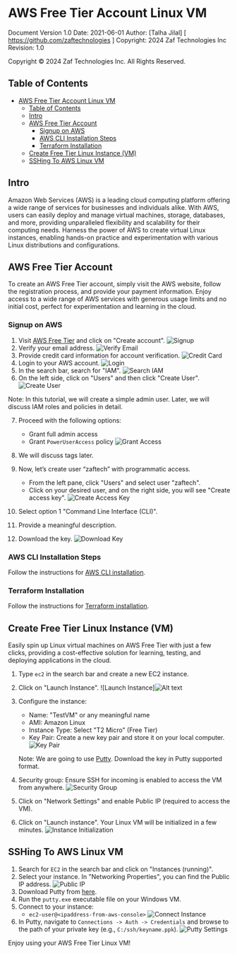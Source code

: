 # AWS Free Tier Account Linux VM

Document Version 1.0 
Date: 2021-06-01
Author:  [Talha Jilal] [ https://github.com/zaftechnologies ]
Copyright: 2024 Zaf Technologies Inc
Revision: 1.0

Copyright © 2024 Zaf Technologies Inc. All Rights Reserved.

## Table of Contents
- [AWS Free Tier Account Linux VM](#aws-free-tier-account-linux-vm)
  - [Table of Contents](#table-of-contents)
  - [Intro](#intro)
  - [AWS Free Tier Account](#aws-free-tier-account)
    - [Signup on AWS](#signup-on-aws)
    - [AWS CLI Installation Steps](#aws-cli-installation-steps)
    - [Terraform Installation](#terraform-installation)
  - [Create Free Tier Linux Instance (VM)](#create-free-tier-linux-instance-vm)
  - [SSHing To AWS Linux VM](#sshing-to-aws-linux-vm)

## Intro

Amazon Web Services (AWS) is a leading cloud computing platform offering a wide range of services for businesses and individuals alike. With AWS, users can easily deploy and manage virtual machines, storage, databases, and more, providing unparalleled flexibility and scalability for their computing needs. Harness the power of AWS to create virtual Linux instances, enabling hands-on practice and experimentation with various Linux distributions and configurations.

## AWS Free Tier Account

To create an AWS Free Tier account, simply visit the AWS website, follow the registration process, and provide your payment information. Enjoy access to a wide range of AWS services with generous usage limits and no initial cost, perfect for experimentation and learning in the cloud.

### Signup on AWS

1. Visit [AWS Free Tier](https://aws.amazon.com/free) and click on "Create account".
   ![Signup](images/lab1/lab1/1.png)
2. Verify your email address.
   ![Verify Email](images/lab1/2.png)
3. Provide credit card information for account verification.
   ![Credit Card](images/lab1/3.png)
4. Login to your AWS account.
   ![Login](images/lab1/4.png)
5. In the search bar, search for "IAM".
   ![Search IAM](images/lab1/lab1/5.png)
6. On the left side, click on "Users" and then click "Create User".
   ![Create User](images/lab1/6.png)

Note: In this tutorial, we will create a simple admin user. Later, we will discuss IAM roles and policies in detail.

7. Proceed with the following options:
   - Grant full admin access
   - Grant `PowerUserAccess` policy
   ![Grant Access](images/lab1/7.png)

8. We will discuss tags later.

9. Now, let’s create user “zaftech” with programmatic access. 
   - From the left pane, click "Users" and select user "zaftech".
   - Click on your desired user, and on the right side, you will see "Create access key".
   ![Create Access Key](images/lab1/8.png)

10. Select option 1 "Command Line Interface (CLI)".
11. Provide a meaningful description.
12. Download the key.
   ![Download Key](images/lab1/9.png)

### AWS CLI Installation Steps

Follow the instructions for [AWS CLI installation](https://docs.aws.amazon.com/cli/latest/userguide/getting-started-install.html).

### Terraform Installation

Follow the instructions for [Terraform installation](https://developer.hashicorp.com/terraform/tutorials/aws-get-started/install-cli).

## Create Free Tier Linux Instance (VM)

Easily spin up Linux virtual machines on AWS Free Tier with just a few clicks, providing a cost-effective solution for learning, testing, and deploying applications in the cloud.

1. Type `ec2` in the search bar and create a new EC2 instance.
2. Click on "Launch Instance".
   ![Launch Instance]![Alt text](images/lab1/10.png)
3. Configure the instance:
   - Name: "TestVM" or any meaningful name
   - AMI: Amazon Linux
   - Instance Type: Select "T2 Micro" (Free Tier)
   - Key Pair: Create a new key pair and store it on your local computer.
   ![Key Pair](images/lab1/11.png)

   Note: We are going to use [Putty](https://www.chiark.greenend.org.uk/~sgtatham/putty/latest.html). Download the key in Putty supported format.

4. Security group: Ensure SSH for incoming is enabled to access the VM from anywhere.
   ![Security Group](images/lab1/12.png)
5. Click on "Network Settings" and enable Public IP (required to access the VM).
6. Click on "Launch instance". Your Linux VM will be initialized in a few minutes.
   ![Instance Initialization](images/lab1/13.png)

## SSHing To AWS Linux VM

1. Search for `EC2` in the search bar and click on "Instances (running)".
2. Select your instance. In "Networking Properties", you can find the Public IP address.
   ![Public IP](images/lab1/14.png)
3. Download Putty from [here](https://the.earth.li/~sgtatham/putty/latest/w64/putty.exe).
4. Run the `putty.exe` executable file on your Windows VM.
5. Connect to your instance:
   - `ec2-user@<ipaddress-from-aws-console>`
   ![Connect Instance](images/lab1/15.png)
6. In Putty, navigate to `Connections -> Auth -> Credentials` and browse to the path of your private key (e.g., `C:/ssh/keyname.ppk`).
   ![Putty Settings](images/lab1/16.png)

Enjoy using your AWS Free Tier Linux VM!
